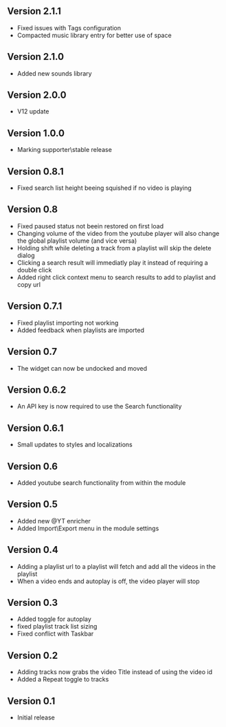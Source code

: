 ## Version 2.1.1
- Fixed issues with Tags configuration 
- Compacted music library entry for better use of space

## Version 2.1.0
- Added new sounds library

## Version 2.0.0
- V12 update

## Version 1.0.0
- Marking supporter\stable release

## Version 0.8.1
- Fixed search list height beeing squished if no video is playing

## Version 0.8
- Fixed paused status not beein restored on first load
- Changing volume of the video from the youtube player will also change the global playlist volume (and vice versa)
- Holding shift while deleting a track from a playlist will skip the delete dialog
- Clicking a search result will immediatly play it instead of requiring a double click
- Added right click context menu to search results to add to playlist and copy url

## Version 0.7.1
- Fixed playlist importing not working
- Added feedback when playlists are imported

## Version 0.7
- The widget can now be undocked and moved

## Version 0.6.2
- An API key is now required to use the Search functionality

## Version 0.6.1
- Small updates to styles and localizations

## Version 0.6
- Added youtube search functionality from within the module

## Version 0.5
- Added new @YT enricher
- Added Import\Export menu in the module settings

## Version 0.4
- Adding a playlist url to a playlist will fetch and add all the videos in the playlist
- When a video ends and autoplay is off, the video player will stop

## Version 0.3
- Added toggle for autoplay
- fixed playlist track list sizing
- Fixed conflict with Taskbar

## Version 0.2
- Adding tracks now grabs the video Title instead of using the video id
- Added a Repeat toggle to tracks

## Version 0.1
- Initial release

